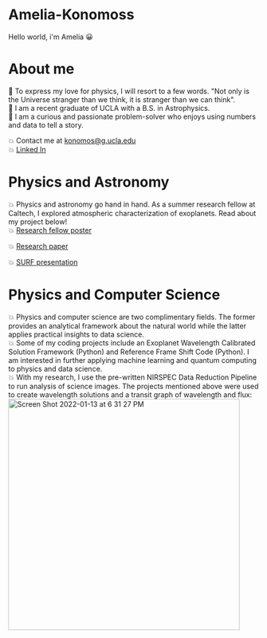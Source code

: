 # Amelia-Konomoss
Hello world, i'm Amelia
:grinning:
# About me



:dizzy: To express my love for physics, I will resort to a few words. "Not only is the Universe stranger than we think, it is stranger than we can think". <br />
:dizzy: I am a recent graduate of UCLA with a B.S. in Astrophysics. <br />
:dizzy: I am a curious and passionate problem-solver who enjoys using numbers and data to tell a story. <br />

:boom: Contact me at konomos@g.ucla.edu  <br />
:boom: [Linked In](https://www.linkedin.com/in/amelia-konomos/)

# Physics and Astronomy

:boom: Physics and astronomy go hand in hand. As a summer research fellow at Caltech, I explored atmospheric characterization of exoplanets. Read about my project below! <br />
:boom: [Research fellow poster](https://github.com/akonomos/Amelia-Konomoss/files/7856561/RESEARCH_POSTER.pdf) <br />

:boom: [Research paper](https://github.com/akonomos/Amelia-Konomoss/files/7856583/final_report_SURF.pdf)

:boom: [SURF presentation](https://www.youtube.com/watch?v=WAnW8u--diQ)

# Physics and Computer Science
:boom: Physics and computer science are two complimentary fields. The former provides an analytical framework about the natural world while the latter applies practical insights to data science.  <br />
:boom: Some of my coding projects include an Exoplanet Wavelength Calibrated Solution Framework (Python) and Reference Frame Shift Code (Python). I am interested in further applying machine learning and quantum computing to physics and data science. <br /> 
:boom: With my research, I use the pre-written NIRSPEC Data Reduction Pipeline to run analysis of science images. The projects mentioned above were used to create wavelength solutions and a transit graph of wavelength and flux: 
<img width="464" alt="Screen Shot 2022-01-13 at 6 31 27 PM" src="https://user-images.githubusercontent.com/66533374/149443123-5831d39f-bece-4754-9106-fb8d0d06d5a8.png">



